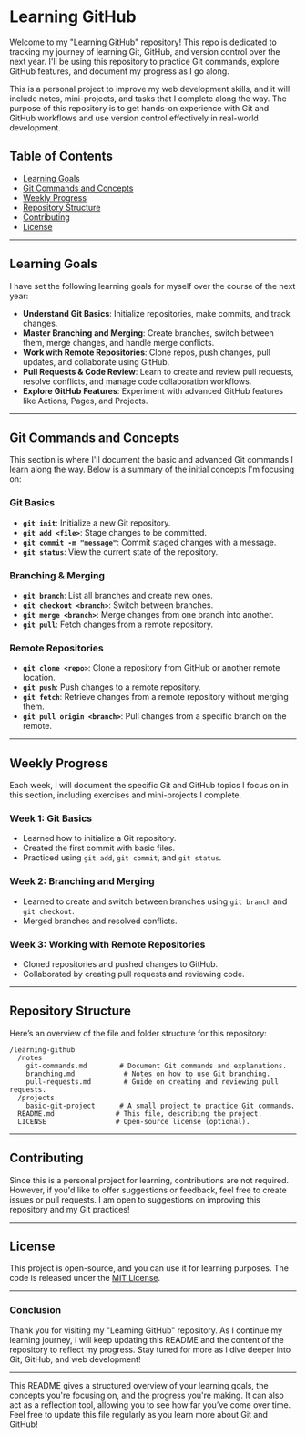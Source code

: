 # Learning GitHub

Welcome to my "Learning GitHub" repository! This repo is dedicated to tracking my journey of learning Git, GitHub, and version control over the next year. I'll be using this repository to practice Git commands, explore GitHub features, and document my progress as I go along. 

This is a personal project to improve my web development skills, and it will include notes, mini-projects, and tasks that I complete along the way. The purpose of this repository is to get hands-on experience with Git and GitHub workflows and use version control effectively in real-world development.

## Table of Contents
- [Learning Goals](#learning-goals)
- [Git Commands and Concepts](#git-commands-and-concepts)
- [Weekly Progress](#weekly-progress)
- [Repository Structure](#repository-structure)
- [Contributing](#contributing)
- [License](#license)

---

## Learning Goals
I have set the following learning goals for myself over the course of the next year:

- **Understand Git Basics**: Initialize repositories, make commits, and track changes.
- **Master Branching and Merging**: Create branches, switch between them, merge changes, and handle merge conflicts.
- **Work with Remote Repositories**: Clone repos, push changes, pull updates, and collaborate using GitHub.
- **Pull Requests & Code Review**: Learn to create and review pull requests, resolve conflicts, and manage code collaboration workflows.
- **Explore GitHub Features**: Experiment with advanced GitHub features like Actions, Pages, and Projects.

---

## Git Commands and Concepts

This section is where I'll document the basic and advanced Git commands I learn along the way. Below is a summary of the initial concepts I'm focusing on:

### Git Basics
- **`git init`**: Initialize a new Git repository.
- **`git add <file>`**: Stage changes to be committed.
- **`git commit -m "message"`**: Commit staged changes with a message.
- **`git status`**: View the current state of the repository.

### Branching & Merging
- **`git branch`**: List all branches and create new ones.
- **`git checkout <branch>`**: Switch between branches.
- **`git merge <branch>`**: Merge changes from one branch into another.
- **`git pull`**: Fetch changes from a remote repository.

### Remote Repositories
- **`git clone <repo>`**: Clone a repository from GitHub or another remote location.
- **`git push`**: Push changes to a remote repository.
- **`git fetch`**: Retrieve changes from a remote repository without merging them.
- **`git pull origin <branch>`**: Pull changes from a specific branch on the remote.

---

## Weekly Progress

Each week, I will document the specific Git and GitHub topics I focus on in this section, including exercises and mini-projects I complete.

### Week 1: Git Basics
- Learned how to initialize a Git repository.
- Created the first commit with basic files.
- Practiced using `git add`, `git commit`, and `git status`.

### Week 2: Branching and Merging
- Learned to create and switch between branches using `git branch` and `git checkout`.
- Merged branches and resolved conflicts.

### Week 3: Working with Remote Repositories
- Cloned repositories and pushed changes to GitHub.
- Collaborated by creating pull requests and reviewing code.

---

## Repository Structure

Here’s an overview of the file and folder structure for this repository:

```
/learning-github
  /notes
    git-commands.md        # Document Git commands and explanations.
    branching.md            # Notes on how to use Git branching.
    pull-requests.md        # Guide on creating and reviewing pull requests.
  /projects
    basic-git-project      # A small project to practice Git commands.
  README.md               # This file, describing the project.
  LICENSE                 # Open-source license (optional).
```

---

## Contributing

Since this is a personal project for learning, contributions are not required. However, if you'd like to offer suggestions or feedback, feel free to create issues or pull requests. I am open to suggestions on improving this repository and my Git practices!

---

## License

This project is open-source, and you can use it for learning purposes. The code is released under the [MIT License](LICENSE).

---

### Conclusion

Thank you for visiting my "Learning GitHub" repository. As I continue my learning journey, I will keep updating this README and the content of the repository to reflect my progress. Stay tuned for more as I dive deeper into Git, GitHub, and web development!

---

This README gives a structured overview of your learning goals, the concepts you're focusing on, and the progress you're making. It can also act as a reflection tool, allowing you to see how far you’ve come over time. Feel free to update this file regularly as you learn more about Git and GitHub!
